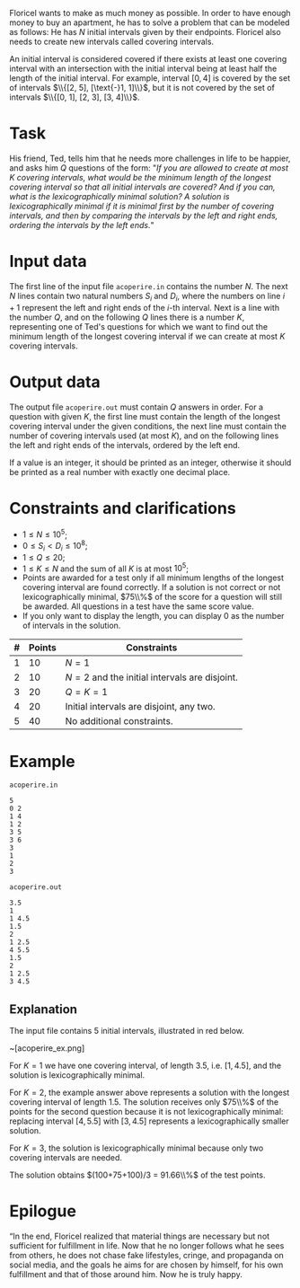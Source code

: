 Floricel wants to make as much money as possible. In order to have enough money to buy an apartment, he has to solve a problem that can be modeled as follows: He has $N$ initial intervals given by their endpoints. Floricel also needs to create new intervals called covering intervals.

An initial interval is considered covered if there exists at least one covering interval with an intersection with the initial interval being at least half the length of the initial interval. For example, interval $[0, 4]$ is covered by the set of intervals $\\{[2, 5], [\text{-}1, 1]\\}$, but it is not covered by the set of intervals $\\{[0, 1], [2, 3], [3, 4]\\}$.

# Task

His friend, Ted, tells him that he needs more challenges in life to be happier, and asks him $Q$ questions of the form: "*If you are allowed to create at most* $K$  *covering intervals, what would be the minimum length of the longest covering interval so that all initial intervals are covered? And if you can, what is the lexicographically minimal solution? A solution is lexicographically minimal if it is minimal first by the number of covering intervals, and then by comparing the intervals by the left and right ends, ordering the intervals by the left ends.*"

# Input data

The first line of the input file `acoperire.in` contains the number $N$. The next $N$ lines contain two natural numbers $S_i$ and $D_i$, where the numbers on line $i + 1$ represent the left and right ends of the $i$-th interval. Next is a line with the number $Q$, and on the following $Q$ lines there is a number $K$, representing one of Ted's questions for which we want to find out the minimum length of the longest covering interval if we can create at most $K$ covering intervals.

# Output data

The output file `acoperire.out` must contain $Q$ answers in order. For a question with given $K$, the first line must contain the length of the longest covering interval under the given conditions, the next line must contain the number of covering intervals used (at most $K$), and on the following lines the left and right ends of the intervals, ordered by the left end.

If a value is an integer, it should be printed as an integer, otherwise it should be printed as a real number with exactly one decimal place.

# Constraints and clarifications

* $1 \leq N \leq 10^5$;
* $0 \leq S_i \lt D_i \leq 10^8$;
* $1 \leq Q \leq 20$;
* $1 \leq K \leq N$ and the sum of all $K$ is at most $10^5$;
* Points are awarded for a test only if all minimum lengths of the longest covering interval are found correctly. If a solution is not correct or not lexicographically minimal, $75\\%$ of the score for a question will still be awarded. All questions in a test have the same score value.
* If you only want to display the length, you can display $0$ as the number of intervals in the solution.

|# | Points | Constraints|
| - | - | ------------|
|1|10|$N = 1$|
|2|10|$N = 2$ and the initial intervals are disjoint.|
|3|20|$Q = K = 1$|
|4|20|Initial intervals are disjoint, any two.|
|5|40|No additional constraints.|

# Example

`acoperire.in`
```
5
0 2
1 4
1 2
3 5
3 6
3
1
2
3
```

`acoperire.out`
```
3.5
1
1 4.5
1.5
2
1 2.5
4 5.5
1.5
2
1 2.5
3 4.5
```

## Explanation

The input file contains $5$ initial intervals, illustrated in red below.

~[acoperire_ex.png]

For $K=1$ we have one covering interval, of length $3.5$, i.e. $[1, 4.5]$, and the solution is lexicographically minimal.

For $K=2$, the example answer above represents a solution with the longest covering interval of length $1.5$. The solution receives only $75\\%$ of the points for the second question because it is not lexicographically minimal: replacing interval $[4, 5.5]$ with $[3, 4.5]$ represents a lexicographically smaller solution.

For $K=3$, the solution is lexicographically minimal because only two covering intervals are needed.

The solution obtains $(100+75+100)/3 = 91.66\\%$ of the test points.

# Epilogue

“In the end, Floricel realized that material things are necessary but not sufficient for fulfillment in life. Now that he no longer follows what he sees from others, he does not chase fake lifestyles, cringe, and propaganda on social media, and the goals he aims for are chosen by himself, for his own fulfillment and that of those around him. Now he is truly happy. 